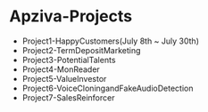 # Apziva-Projects

- Project1-HappyCustomers(July 8th ~ July 30th)
- Project2-TermDepositMarketing
- Project3-PotentialTalents
- Project4-MonReader
- Project5-ValueInvestor
- Project6-VoiceCloningandFakeAudioDetection
- Project7-SalesReinforcer
